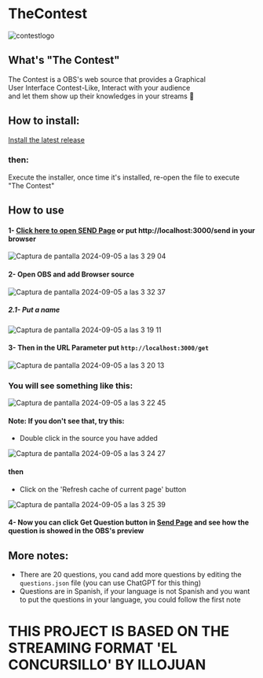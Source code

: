 # TheContest

![contestlogo](https://github.com/user-attachments/assets/ed6f09fc-95c9-42b2-8e95-991ecda0db8f)


## What's "The Contest"

The Contest is a OBS's web source that provides a Graphical 
<br>
User Interface Contest-Like, Interact with your audience 
<br>
and let them show up their knowledges in your streams 🙈

## How to install:

[Install the latest release](https://github.com/witoo-source/TheContest/releases/tag/the-contest) 

### then:

Execute the installer, once time it's installed, re-open the file to execute "The Contest"

## How to use

#### 1- [Click here to open SEND Page](http://localhost:3000/send) or put http://localhost:3000/send in your browser
![Captura de pantalla 2024-09-05 a las 3 29 04](https://github.com/user-attachments/assets/84936d28-e3ef-498e-8db6-1bf4e255d915)


#### 2- Open OBS and add Browser source
![Captura de pantalla 2024-09-05 a las 3 32 37](https://github.com/user-attachments/assets/d6ab23d8-b53a-41f9-8615-0196846d3880)

##### 2.1- Put a name
![Captura de pantalla 2024-09-05 a las 3 19 11](https://github.com/user-attachments/assets/1caf5832-9864-489f-afe8-d5e7f1d0db28)


#### 3- Then in the URL Parameter put `http://localhost:3000/get`
![Captura de pantalla 2024-09-05 a las 3 20 13](https://github.com/user-attachments/assets/ee755bf4-63fa-4dae-b38e-ce04e2a6c8ca)

### You will see something like this:

![Captura de pantalla 2024-09-05 a las 3 22 45](https://github.com/user-attachments/assets/26937aae-7033-4186-aa6b-87b70fca4c03)

#### Note: If you don't see that, try this:

- Double click in the source you have added
  
![Captura de pantalla 2024-09-05 a las 3 24 27](https://github.com/user-attachments/assets/b2a95a86-c85c-4e95-8883-46d17dee737d)

#### then

- Click on the 'Refresh cache of current page' button

![Captura de pantalla 2024-09-05 a las 3 25 39](https://github.com/user-attachments/assets/75e51a42-072c-4721-89f0-36240541654c)

#### 4- Now you can click Get Question button in [Send Page](http://localhost:3000/send) and see how the question is showed in the OBS's preview

## More notes:

- There are 20 questions, you cand add more questions by editing the `questions.json` file (you can use ChatGPT for this thing)
- Questions are in Spanish, if your language is not Spanish and you want to put the questions in your language, you could follow the first note

# THIS PROJECT IS BASED ON THE STREAMING FORMAT 'EL CONCURSILLO' BY ILLOJUAN
